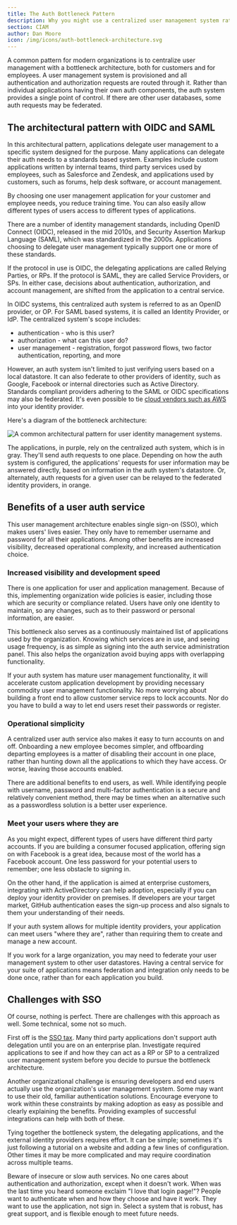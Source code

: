 ```yaml
---
title: The Auth Bottleneck Pattern 
description: Why you might use a centralized user management system rather than having individual applications manange their own auth.
section: CIAM
author: Dan Moore
icon: /img/icons/auth-bottleneck-architecture.svg
---
```


A common pattern for modern organizations is to centralize user management with a bottleneck architecture, both for customers and for employees. A user management system is provisioned and all authentication and authorization requests are routed through it. Rather than individual applications having their own auth components, the auth system provides a single point of control. If there are other user databases, some auth requests may be federated.

## The architectural pattern with OIDC and SAML

In this architectural pattern, applications delegate user management to a specific system designed for the purpose. Many applications can delegate their auth needs to a standards based system. Examples include custom applications written by internal teams, third party services used by employees, such as Salesforce and Zendesk, and applications used by customers, such as forums, help desk software, or account management. 

By choosing one user management application for your customer and employee needs, you reduce training time. You can also easily allow different types of users access to different types of applications.

There are a number of identity management standards, including OpenID Connect (OIDC), released in the mid 2010s, and Security Assertion Markup Language (SAML), which was standardized in the 2000s. Applications choosing to delegate user management typically support one or more of these standards.

If the protocol in use is OIDC, the delegating applications are called Relying Parties, or RPs. If the protocol is SAML, they are called Service Providers, or SPs. In either case, decisions about authentication, authorization, and account management, are shifted from the application to a central service.

In OIDC systems, this centralized auth system is referred to as an OpenID provider, or OP. For SAML based systems, it is called an Identity Provider, or IdP. The centralized system's scope includes:

* authentication - who is this user? 
* authorization - what can this user do?
* user management - registration, forgot password flows, two factor authentication, reporting, and more

However, an auth system isn't limited to just verifying users based on a local datastore. It can also federate to other providers of identity, such as Google, Facebook or internal directories such as Active Directory. Standards compliant providers adhering to the SAML or OIDC specifications may also be federated. It's even possible to tie [cloud vendors such as AWS](https://docs.aws.amazon.com/IAM/latest/UserGuide/id_roles_providers_create.html) into your identity provider.

Here's a diagram of the bottleneck architecture:

<div class="bg-slate-200 px-4 w-full">
<img src="/img/articles/bottleneck/bottleneck-diagram.svg" alt="A common architectural pattern for user identity management systems."/>
</div>

The applications, in purple, rely on the centralized auth system, which is in gray. They'll send auth requests to one place. Depending on how the auth system is configured, the applications' requests for user information may be answered directly, based on information in the auth system's datastore. Or, alternately, auth requests for a given user can be relayed to the federated identity providers, in orange. 

## Benefits of a user auth service

This user management architecture enables single sign-on (SSO), which makes users' lives easier. They only have to remember username and password for all their applications. Among other benefits are increased visibility, decreased operational complexity, and increased authentication choice.

### Increased visibility and development speed

There is one application for user and application management. Because of this, implementing organization wide policies is easier, including those which are security or compliance related. Users have only one identity to maintain, so any changes, such as to their password or personal information, are easier.

This bottleneck also serves as a continuously maintained list of applications used by the organization. Knowing which services are in use, and seeing usage frequency, is as simple as signing into the auth service administration panel. This also helps the organization avoid buying apps with overlapping functionality.

If your auth system has mature user management functionality, it will accelerate custom application development by providing necessary commodity user management functionality. No more worrying about building a front end to allow customer service reps to lock accounts. Nor do you have to build a way to let end users reset their passwords or register.

### Operational simplicity

A centralized user auth service also makes it easy to turn accounts on and off. Onboarding a new employee becomes simpler, and offboarding departing employees is a matter of disabling their account in one place, rather than hunting down all the applications to which they have access. Or worse, leaving those accounts enabled.

There are additional benefits to end users, as well. While identifying people with username, password and multi-factor authentication is a secure and relatively convenient method, there may be times when an alternative such as a passwordless solution is a better user experience.  

### Meet your users where they are

As you might expect, different types of users have different third party accounts. If you are building a consumer focused application, offering sign on with Facebook is a great idea, because most of the world has a Facebook account. One less password for your potential users to remember; one less obstacle to signing in. 

On the other hand, if the application is aimed at enterprise customers, integrating with ActiveDirectory can help adoption, especially if you can deploy your identity provider on premises. If developers are your target market, GitHub authentication eases the sign-up process and also signals to them your understanding of their needs.

If your auth system allows for multiple identity providers, your application can meet users "where they are", rather than requiring them to create and manage a new account. 

If you work for a large organization, you may need to federate your user management system to other user datastores. Having a central service for your suite of applications means federation and integration only needs to be done once, rather than for each application you build.

## Challenges with SSO

Of course, nothing is perfect. There are challenges with this approach as well. Some technical, some not so much. 

First off is the [SSO tax](https://sso.tax/). Many third party applications don't support auth delegation until you are on an enterprise plan. Investigate required applications to see if and how they can act as a RP or SP to a centralized user management system before you decide to pursue the bottleneck architecture. 

Another organizational challenge is ensuring developers and end users actually use the organization's user management system. Some may want to use their old, familiar authentication solutions. Encourage everyone to work within these constraints by making adoption as easy as possible and clearly explaining the benefits. Providing examples of successful integrations can help with both of these.

Tying together the bottleneck system, the delegating applications, and the external identity providers requires effort. It can be simple; sometimes it's just following a tutorial on a website and adding a few lines of configuration. Other times it may be more complicated and may require coordination across multiple teams.

Beware of insecure or slow auth services. No one cares about authentication and authorization, except when it doesn't work. When was the last time you heard someone exclaim "I love that login page!"? People want to authenticate when and how they choose and have it work. They want to use the application, not sign in. Select a system that is robust, has great support, and is flexible enough to meet future needs.
